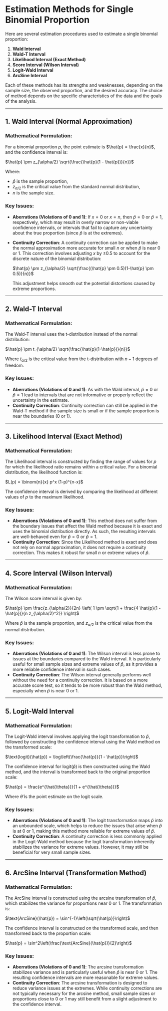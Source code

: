 # Estimation Methods for Single Binomial Proportion

Here are several estimation procedures used to estimate a single binomial proportion:

1. **Wald Interval**
2. **Wald-T Interval**
3. **Likelihood Interval (Exact Method)**
4. **Score Interval (Wilson Interval)**
5. **Logit-Wald Interval**
6. **ArcSine Interval**

Each of these methods has its strengths and weaknesses, depending on the sample size, the observed proportion, and the desired accuracy. The choice of method depends on the specific characteristics of the data and the goals of the analysis.

---

## 1. Wald Interval (Normal Approximation)

### Mathematical Formulation:
For a binomial proportion $p$, the point estimate is $\hat{p} = \frac{x}{n}$, and the confidence interval is:

$\hat{p} \pm z_{\alpha/2} \sqrt{\frac{\hat{p}(1 - \hat{p})}{n}}$

Where:
- $\hat{p}$ is the sample proportion,
- $z_{\alpha/2}$ is the critical value from the standard normal distribution,
- $n$ is the sample size.

### Key Issues:
- **Aberrations (Violations of 0 and 1)**: If $x = 0$ or $x = n$, then $\hat{p} = 0$ or $\hat{p} = 1$, respectively, which may result in overly narrow or non-viable confidence intervals, or intervals that fail to capture any uncertainty about the true proportion (since $\hat{p}$ is at the extremes).
- **Continuity Correction**: A continuity correction can be applied to make the normal approximation more accurate for small $n$ or when $\hat{p}$ is near 0 or 1. This correction involves adjusting $x$ by $\pm 0.5$ to account for the discrete nature of the binomial distribution:
  
  $\hat{p} \pm z_{\alpha/2} \sqrt{\frac{(\hat{p} \pm 0.5)(1-\hat{p} \pm 0.5)}{n}}$
  
  This adjustment helps smooth out the potential distortions caused by extreme proportions.

---

## 2. Wald-T Interval

### Mathematical Formulation:
The Wald-T interval uses the t-distribution instead of the normal distribution:

$\hat{p} \pm t_{\alpha/2} \sqrt{\frac{\hat{p}(1-\hat{p})}{n}}$

Where $t_{\alpha/2}$ is the critical value from the t-distribution with $n-1$ degrees of freedom.

### Key Issues:
- **Aberrations (Violations of 0 and 1)**: As with the Wald interval, $\hat{p} = 0$ or $\hat{p} = 1$ lead to intervals that are not informative or properly reflect the uncertainty in the estimate.
- **Continuity Correction**: Continuity correction can still be applied in the Wald-T method if the sample size is small or if the sample proportion is near the boundaries (0 or 1).

---

## 3. Likelihood Interval (Exact Method)

### Mathematical Formulation:
The Likelihood interval is constructed by finding the range of values for $p$ for which the likelihood ratio remains within a critical value. For a binomial distribution, the likelihood function is:

$L(p) = \binom{n}{x} p^x (1-p)^{n-x}$

The confidence interval is derived by comparing the likelihood at different values of $p$ to the maximum likelihood.

### Key Issues:
- **Aberrations (Violations of 0 and 1)**: This method does not suffer from the boundary issues that affect the Wald method because it is exact and uses the binomial distribution directly. As such, the resulting intervals are well-behaved even for $\hat{p} = 0$ or $\hat{p} = 1$.
- **Continuity Correction**: Since the Likelihood method is exact and does not rely on normal approximation, it does not require a continuity correction. This makes it robust for small $n$ or extreme values of $\hat{p}$.

---

## 4. Score Interval (Wilson Interval)

### Mathematical Formulation:
The Wilson score interval is given by:

$\hat{p} \pm \frac{z_{\alpha/2}}{2n} \left( 1 \pm \sqrt{1 + \frac{4 \hat{p}(1 - \hat{p})}{n z_{\alpha/2}^2}} \right)$

Where $\hat{p}$ is the sample proportion, and $z_{\alpha/2}$ is the critical value from the normal distribution.

### Key Issues:
- **Aberrations (Violations of 0 and 1)**: The Wilson interval is less prone to issues at the boundaries compared to the Wald interval. It is particularly useful for small sample sizes and extreme values of $\hat{p}$, as it provides a more reliable confidence interval in such cases.
- **Continuity Correction**: The Wilson interval generally performs well without the need for a continuity correction. It is based on a more accurate score test, so it tends to be more robust than the Wald method, especially when $\hat{p}$ is near 0 or 1.

---

## 5. Logit-Wald Interval

### Mathematical Formulation:
The Logit-Wald interval involves applying the logit transformation to $\hat{p}$, followed by constructing the confidence interval using the Wald method on the transformed scale:

$\text{logit}(\hat{p}) = \log\left(\frac{\hat{p}}{1 - \hat{p}}\right)$

The confidence interval for $\text{logit}(\hat{p})$ is then constructed using the Wald method, and the interval is transformed back to the original proportion scale:

$\hat{p} = \frac{e^{\hat{\theta}}}{1 + e^{\hat{\theta}}}$

Where $\hat{\theta}$ is the point estimate on the logit scale.

### Key Issues:
- **Aberrations (Violations of 0 and 1)**: The logit transformation maps $\hat{p}$ into an unbounded scale, which helps to reduce the issues that arise when $\hat{p}$ is at 0 or 1, making this method more reliable for extreme values of $\hat{p}$.
- **Continuity Correction**: A continuity correction is less commonly applied in the Logit-Wald method because the logit transformation inherently stabilizes the variance for extreme values. However, it may still be beneficial for very small sample sizes.

---

## 6. ArcSine Interval (Transformation Method)

### Mathematical Formulation:
The ArcSine interval is constructed using the arcsine transformation of $\hat{p}$, which stabilizes the variance for proportions near 0 or 1. The transformation is:

$\text{ArcSine}(\hat{p}) = \sin^{-1}\left(\sqrt{\hat{p}}\right)$

The confidence interval is constructed on the transformed scale, and then transformed back to the proportion scale:

$\hat{p} = \sin^2\left(\frac{\text{ArcSine}(\hat{p})}{2}\right)$

### Key Issues:
- **Aberrations (Violations of 0 and 1)**: The arcsine transformation stabilizes variance and is particularly useful when $\hat{p}$ is near 0 or 1. The resulting confidence intervals are more reasonable for extreme values.
- **Continuity Correction**: The arcsine transformation is designed to reduce variance issues at the extremes. While continuity corrections are not typically necessary for the arcsine method, small sample sizes or proportions close to 0 or 1 may still benefit from a slight adjustment to the confidence interval.
